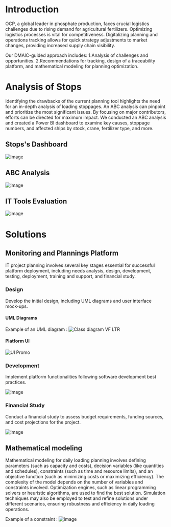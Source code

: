 # Introduction
OCP, a global leader in phosphate production, faces crucial logistics challenges due to rising demand for agricultural fertilizers. Optimizing logistics processes is vital for competitiveness. Digitalizing planning and operations tracking allows for quick strategy adjustments to market changes, providing increased supply chain visibility.

Our DMAIC-guided approach includes:
  1.Analysis of challenges and opportunities.
  2.Recommendations for tracking, design of a traceability platform, and mathematical modeling for planning optimization.

# Analysis of Stops
Identifying the drawbacks of the current planning tool highlights the need for an in-depth analysis of loading stoppages. An ABC analysis can pinpoint and prioritize the most significant issues. By focusing on major contributors, efforts can be directed for maximum impact. We conducted an ABC analysis and created a Power BI dashboard to examine key causes, stoppage numbers, and affected ships by stock, crane, fertilizer type, and more.
  
  ## Stops's Dashboard 
  
![image](https://github.com/user-attachments/assets/e1d21646-387c-448e-87c5-dc7c27ef649a)

  ## ABC Analysis
  
![image](https://github.com/user-attachments/assets/0ebf9168-94f9-4e26-8562-a38da81e1575)
  
  ## IT Tools Evaluation
  
![image](https://github.com/user-attachments/assets/559fcf4d-9d1f-4122-b6ce-977f5d8c11ee)

# Solutions 
## Monitoring and Plannings Platform

IT project planning involves several key stages essential for successful platform deployment, including needs analysis, design, development, testing, deployment, training and support, and financial study.

### Design
Develop the initial design, including UML diagrams and user interface mock-ups.
  #### UML Diagrams
  
Example of an UML diagram : ![Class diagram VF LTR](https://github.com/user-attachments/assets/ddae467e-7c6a-4b52-bb1b-741f96c33d5c)


  #### Platform UI
  
 ![UI Promo](https://github.com/user-attachments/assets/679b8ac9-63e1-48fe-b052-4373df5ce9cb)

### Development 
Implement platform functionalities following software development best practices.

![image](https://github.com/user-attachments/assets/7bd41918-c820-4e05-abce-1b53acf796c4)

### Financial Study 
Conduct a financial study to assess budget requirements, funding sources, and cost projections for the project.

![image](https://github.com/user-attachments/assets/5f92e007-7975-4a41-8e6d-41941392887e)

## Mathematical modeling

Mathematical modeling for daily loading planning involves defining parameters (such as capacity and costs), decision variables (like quantities and schedules), constraints (such as time and resource limits), and an objective function (such as minimizing costs or maximizing efficiency). The complexity of the model depends on the number of variables and constraints involved. Optimization engines, such as linear programming solvers or heuristic algorithms, are used to find the best solution. Simulation techniques may also be employed to test and refine solutions under different scenarios, ensuring robustness and efficiency in daily loading operations.

Example of a constraint : ![image](https://github.com/user-attachments/assets/71a52901-43ae-4e35-9af8-b78dacc7958d)
